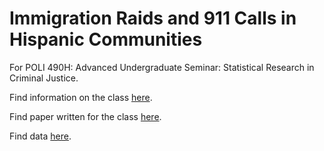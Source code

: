 # Immigration Raids and 911 Calls in Hispanic Communities
For POLI 490H: Advanced Undergraduate Seminar: Statistical Research in Criminal Justice. 

Find information on the class [here](https://fbaum.unc.edu/teaching/POLI490H_Fa19/poli490H-Fa19.htm). 

Find paper written for the class [here](https://fbaum.unc.edu/teaching/POLI490H_Fa19/papers/911Calls.pdf).

Find data [here](https://data.lacity.org/browse?q=lapd%20calls%20for%20service&sortBy=relevance).
